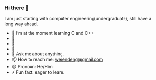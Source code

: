 ### Hi there 👋
I am just starting with computer engineering(undergraduate), still have a long way ahead.

- 🔭 I’m at the moment learning C and C++.
- 🌱  
- 👯 
- 🤔 
- 💬 Ask me about anything.
- 📫 How to reach me: werendeng@gmail.com
- 😄 Pronoun: He/Him
- ⚡ Fun fact: eager to learn.
